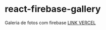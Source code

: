 # react-firebase-gallery
Galeria de fotos com firebase
<a href="https://guisaoncella-firebase-gallery.vercel.app/">LINK VERCEL</a>
